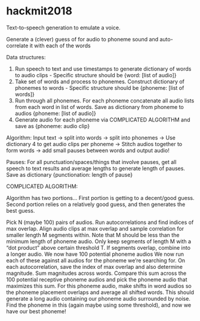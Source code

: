 # hackmit2018

Text-to-speech generation to emulate a voice.

Generate a (clever) guess of for audio to phoneme sound and auto-correlate it with each of the words

Data structures:
1. Run speech to text and use timestamps  to generate  dictionary of words to  audio clips - Specific structure should be {word:  [list of audio]}
2. Take set of words and process to phonemes. Construct dictionary of phonemes to words - Specific structure should be {phoneme: [list of words]}
3. Run through all phonemes. For each phoneme concatenate  all audio lists from each word  in list  of  words. Save as dictionary from phoneme to audios {phoneme:  [list of audio]}
4. Generate audio for each phoneme  via COMPLICATED ALGORITHM and save  as {phoneme: audio clip}

Algorithm:
Input text -> split into words -> split into phonemes -> Use dictionary 4 to get audio clips  per phoneme -> Stitch audios together  to form words -> add small pauses between words and output audio!

Pauses:
For all punctuation/spaces/things that involve pauses, get all speech to text results and  average lengths to generate length of pauses. Save  as dictionary {punctionation: length of  pause}



COMPLICATED ALGORITHM:

Algorithm has two  portions… First  portion is getting to a  decent/good guess. Second portion relies on  a  relatively good  guess, and then generates the best guess.

Pick N  (maybe 100) pairs of audios. Run autocorrelations and find indices of max overlap. Align  audio clips at max overlap and sample correlation for smaller length M segments within. Note that M should be less than the minimum  length of phoneme audio. Only keep segments of length M with a “dot product” above certain threshold T. If segments overlap, combine into a longer audio. We now have 100 potential phoneme audios
We now run each of these against all audios for the phoneme we’re searching for. On each autocorrelation, save the index of max overlap and also determine magnitude. Sum magnitudes across words. Compare this sum across the 100 potential receptive phoneme audios and pick the phoneme audio that maximizes this sum.
For this phoneme audio, make shifts in word audios so the phoneme placement overlaps and average all shifted words. This should generate a long audio containing our phoneme audio surrounded by noise. Find the phoneme in this (again maybe using some threshold), and now we have our best phoneme!